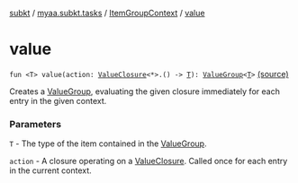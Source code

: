 [subkt](../../index.md) / [myaa.subkt.tasks](../index.md) / [ItemGroupContext](index.md) / [value](./value.md)

# value

`fun <T> value(action: `[`ValueClosure`](../-value-closure/index.md)`<*>.() -> `[`T`](value.md#T)`): `[`ValueGroup`](../-value-group/index.md)`<`[`T`](value.md#T)`>` [(source)](https://github.com/Myaamori/SubKt/blob/0.1.13/src/main/kotlin/myaa/subkt/tasks/tasks.kt#L199)

Creates a [ValueGroup](../-value-group/index.md), evaluating the given closure immediately for each entry
in the given context.

### Parameters

`T` - The type of the item contained in the [ValueGroup](../-value-group/index.md).

`action` - A closure operating on a [ValueClosure](../-value-closure/index.md). Called once for
each entry in the current context.